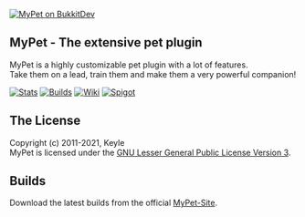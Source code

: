 [![MyPet on BukkitDev][Logo]][Homepage]
## MyPet - The extensive pet plugin
MyPet is a highly customizable pet plugin with a lot of features.<br />
Take them on a lead, train them and make them a very powerful companion!

[![Stats][StatsImage]][Stats]
[![Builds][BuildsImage]][Builds]
[![Wiki][WikiImage]][Wiki]
[![Spigot][SpigotImage]][Spigot] <br/>

## The License
Copyright (c) 2011-2021, Keyle<br />
MyPet is licensed under the [GNU Lesser General Public License Version 3][License].

## Builds
Download the latest builds from the official [MyPet-Site][Builds].


[Logo]: .github/readme-images/logo.png

[License]: http://www.gnu.org/licenses/lgpl.html

[Stats]: https://bstats.org/plugin/bukkit/MyPet

[StatsImage]: .github/readme-images/metrics.png

[Builds]: https://mypet-plugin.de/download

[BuildsImage]: .github/readme-images/devbuilds.png

[Homepage]: https://mypet-plugin.de/

[Wiki]: https://wiki.mypet-plugin.de/

[WikiImage]: .github/readme-images/wiki.png

[Spigot]: https://www.spigotmc.org/resources/mypet.12725/

[SpigotImage]: .github/readme-images/spigot.png
